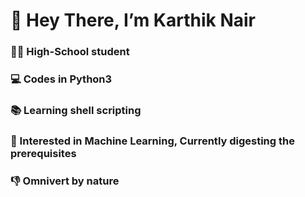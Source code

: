 # 👋 Hey There, I’m Karthik Nair
### 👨‍💻 High-School student
### 💻 Codes in Python3
### 📚 Learning shell scripting
### 🤖 Interested in Machine Learning, Currently digesting the prerequisites
### 👎 Omnivert by nature
